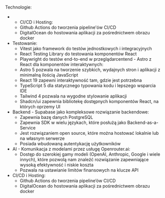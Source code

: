 Technologie:

- - CI/CD i Hosting:
  - Github Actions do tworzenia pipeline'ów CI/CD
  - DigitalOcean do hostowania aplikacji za pośrednictwem obrazu docker
- Testowanie:
  - Vitest jako framework do testów jednostkowych i integracyjnych
  - React Testing Library do testowania komponentów React
  - Playwright do testów end-to-end w przeglądarcentend - Astro z React dla komponentów interaktywnych:
  - Astro 5 pozwala na tworzenie szybkich, wydajnych stron i aplikacji z minimalną ilością JavaScript
  - React 19 zapewni interaktywność tam, gdzie jest potrzebna
  - TypeScript 5 dla statycznego typowania kodu i lepszego wsparcia IDE
  - Tailwind 4 pozwala na wygodne stylowanie aplikacji
  - Shadcn/ui zapewnia bibliotekę dostępnych komponentów React, na których oprzemy UI
- Backend - Supabase jako kompleksowe rozwiązanie backendowe:
  - Zapewnia bazę danych PostgreSQL
  - Zapewnia SDK w wielu językach, które posłużą jako Backend-as-a-Service
  - Jest rozwiązaniem open source, które można hostować lokalnie lub na własnym serwerze
  - Posiada wbudowaną autentykację użytkowników
- AI - Komunikacja z modelami przez usługę Openrouter.ai:
  - Dostęp do szerokiej gamy modeli (OpenAI, Anthropic, Google i wiele innych), które pozwolą nam znaleźć rozwiązanie zapewniające wysoką efektywność i niskie koszta
  - Pozwala na ustawianie limitów finansowych na klucze API
- CI/CD i Hosting:
  - Github Actions do tworzenia pipeline’ów CI/CD
  - DigitalOcean do hostowania aplikacji za pośrednictwem obrazu docker
